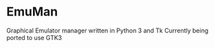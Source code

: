 EmuMan
======

Graphical Emulator manager written in Python 3 and Tk
Currently being ported to use GTK3
